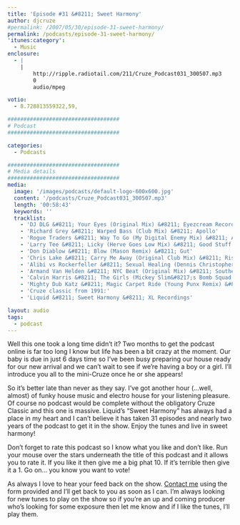 ```yaml
---
title: 'Episode #31 &#8211; Sweet Harmony'
author: djcruze
#permalink: /2007/05/30/episode-31-sweet-harmony/
permalink: /podcasts/episode-31-sweet-harmony/
'itunes:category':
  - Music
enclosure:
  - |
    |
        http://ripple.radiotail.com/211/Cruze_Podcast031_300507.mp3
        0
        audio/mpeg

votio:
  - 8.728813559322,59,

###################################
# Podcast
###################################

categories:
  - Podcasts

###################################
# Media details
###################################
media:
  image: '/images/podcasts/default-logo-600x600.jpg'
  content: '/podcasts/Cruze_Podcast031_300507.mp3'
  length: '00:58:43'
  keywords: ''
  tracklist:
    - 'DJ DLG &#8211; Your Eyes (Original Mix) &#8211; Eyezcream Recordings'
    - 'Richard Grey &#8211; Warped Bass (Club Mix) &#8211; Apollo'
    - 'Rogue Traders &#8211; Way To Go (My Digital Enemy Mix) &#8211; Ariola'
    - 'Larry Tee &#8211; Licky (Herve Goes Low Mix) &#8211; Good Stuff'
    - 'Don Diablow &#8211; Blow (Mason Remix) &#8211; Gut'
    - 'Chris Lake &#8211; Carry Me Away (Original Club Mix) &#8211; Rising Music'
    - 'Alibi vs Rockerfeller &#8211; Sexual Healing (Dennis Christopher Club Mix) &#8211; Gusto'
    - 'Armand Van Helden &#8211; NYC Beat (Original Mix) &#8211; Southern Fried Recordings'
    - 'Calvin Harris &#8211; The Girls (Mickey Slim&#8217;s Bomb Squad Mix) &#8211; Fly Eye'
    - 'Mighty Dub Katz &#8211; Magic Carpet Ride (Young Punx Remix) &#8211; Southern Fried Recordings'
    - 'Cruze classic from 1991:'
    - 'Liquid &#8211; Sweet Harmony &#8211; XL Recordings'

layout: audio
tags:
  - podcast
---
```


Well this one took a long time didn&#8217;t it? Two months to get the podcast online is far too long I know but life has been a bit crazy at the moment. Our baby is due in just 6 days time so I&#8217;ve been busy preparing our house ready for our new arrival and we can&#8217;t wait to see if we&#8217;re having a boy or a girl. I&#8217;ll introduce you all to the mini-Cruze once he or she appears!

So it&#8217;s better late than never as they say. I&#8217;ve got another hour (&#8230;well, almost) of funky house music and electro house for your listening pleasure. Of course no podcast would be complete without the obligatory Cruze Classic and this one is massive. Liquid&#8217;s &#8220;Sweet Harmony&#8221; has always had a place in my heart and I can&#8217;t believe it has taken 31 episodes and nearly two years of the podcast to get it in the show. Enjoy the tunes and live in sweet harmony!

Don&#8217;t forget to rate this podcast so I know what you like and don&#8217;t like. Run your mouse over the stars underneath the title of this podcast and it allows you to rate it. If you like it then give me a big phat 10. If it&#8217;s terrible then give it a 1. Go on&#8230; you know you want to vote!

As always I love to hear your feed back on the show. [Contact me][1] using the form provided and I&#8217;ll get back to you as soon as I can. I&#8217;m always looking for new tunes to play on the show so if you&#8217;re an up and coming producer who&#8217;s looking for some exposure then let me know and if I like the tunes, I&#8217;ll play them.

[1]: /contact
